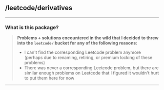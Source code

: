 ## /leetcode/derivatives

---
### What is this package?
>**Problems + solutions encountered in the wild that I decided to threw into the `leetcode/` bucket for any of the following reasons:**
> - I can't find the corresponding Leetcode problem anymore (perhaps due to renaming, retiring, or premium locking of these problems)
> - There was never a corresponding Leetcode problem, but there are similar enough problems on Leetcode that I figured it wouldn't hurt to put them here for now 
---
